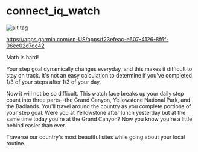# connect_iq_watch
![alt tag](https://services.garmin.com/appsLibraryBusinessServices_v0/rest/apps/f23efeac-e607-4126-8f6f-06ec02d7dc42/screenshots/e548570c-dcad-4b78-b32f-964113e015c4)

https://apps.garmin.com/en-US/apps/f23efeac-e607-4126-8f6f-06ec02d7dc42

Math is hard! 

Your step goal dynamically changes everyday, and this makes it difficult to stay on track. It's not an easy calculation to determine if you've completed 1/3 of your steps after 1/3 of your day.

Now it will not be so difficult. This watch face breaks up your daily step count into three parts--the Grand Canyon, Yellowstone National Park, and the Badlands. You'll travel around the country as you complete portions of your step goal. Were you at Yellowstone after lunch yesterday but at the same time today you're at the Grand Canyon? Now you know you're a little behind easier than ever.

Traverse our country's most beautiful sites while going about your local routine.
